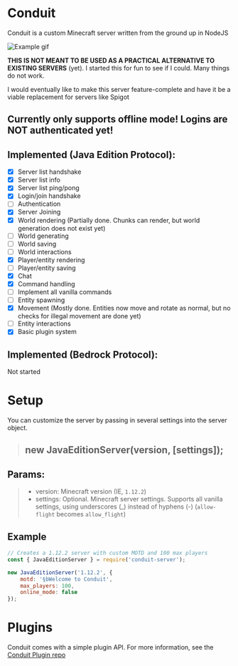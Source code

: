 # Conduit

Conduit is a custom Minecraft server written from the ground up in NodeJS

![Example gif](https://i.imgur.com/Ym9dpLJ.gif)

**THIS IS NOT MEANT TO BE USED AS A PRACTICAL ALTERNATIVE TO EXISTING SERVERS** (yet). I started this for fun to see if I could. Many things do not work.

I would eventually like to make this server feature-complete and have it be a viable replacement for servers like Spigot

## Currently only supports offline mode! Logins are NOT authenticated yet!

## Implemented (Java Edition Protocol):
- [x] Server list handshake
- [x] Server list info
- [x] Server list ping/pong
- [x] Login/join handshake
- [ ] Authentication
- [x] Server Joining
- [x] World rendering (Partially done. Chunks can render, but world generation does not exist yet)
- [ ] World generating
- [ ] World saving
- [ ] World interactions
- [x] Player/entity rendering
- [ ] Player/entity saving
- [x] Chat
- [x] Command handling
- [ ] Implement all vanilla commands
- [ ] Entity spawning
- [x] Movement (Mostly done. Entities now move and rotate as normal, but no checks for illegal movement are done yet)
- [ ] Entity interactions
- [x] Basic plugin system

## Implemented (Bedrock Protocol):
Not started

# Setup

You can customize the server by passing in several settings into the server object.
> ## new JavaEditionServer(version, [settings]);
## Params:
> - version: Minecraft version (IE, `1.12.2`)
> - settings: Optional. Minecraft server settings. Supports all vanilla settings, using underscores (_) instead of hyphens (-) (`allow-flight` becomes `allow_flight`)

## Example
```javascript
// Creates a 1.12.2 server with custom MOTD and 100 max players
const { JavaEditionServer } = require('conduit-server');

new JavaEditionServer('1.12.2', {
	motd: '§bWelcome to Conduit',
	max_players: 100,
	online_mode: false
});
```

# Plugins
Conduit comes with a simple plugin API. For more information, see the [Conduit Plugin repo](https://github.com/Conduit-MC/conduit-plugin)